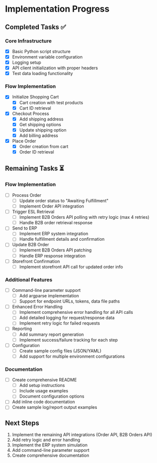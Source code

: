 # Implementation Progress

## Completed Tasks ✅

### Core Infrastructure
- [x] Basic Python script structure
- [x] Environment variable configuration
- [x] Logging setup
- [x] API client initialization with proper headers
- [x] Test data loading functionality

### Flow Implementation
- [x] Initialize Shopping Cart
  - [x] Cart creation with test products
  - [x] Cart ID retrieval
- [x] Checkout Process
  - [x] Add shipping address
  - [x] Get shipping options
  - [x] Update shipping option
  - [x] Add billing address
- [x] Place Order
  - [x] Order creation from cart
  - [x] Order ID retrieval

## Remaining Tasks ⏳

### Flow Implementation
- [ ] Process Order
  - [ ] Update order status to "Awaiting Fulfillment"
  - [ ] Implement Order API integration
- [ ] Trigger ESL Retrieval
  - [ ] Implement B2B Orders API polling with retry logic (max 4 retries)
  - [ ] Handle B2B order retrieval response
- [ ] Send to ERP
  - [ ] Implement ERP system integration
  - [ ] Handle fulfillment details and confirmation
- [ ] Update B2B Order
  - [ ] Implement B2B Orders API patching
  - [ ] Handle ERP response integration
- [ ] Storefront Confirmation
  - [ ] Implement storefront API call for updated order info

### Additional Features
- [ ] Command-line parameter support
  - [ ] Add argparse implementation
  - [ ] Support for endpoint URLs, tokens, data file paths
- [ ] Enhanced Error Handling
  - [ ] Implement comprehensive error handling for all API calls
  - [ ] Add detailed logging for request/response data
  - [ ] Implement retry logic for failed requests
- [ ] Reporting
  - [ ] Add summary report generation
  - [ ] Implement success/failure tracking for each step
- [ ] Configuration
  - [ ] Create sample config files (JSON/YAML)
  - [ ] Add support for multiple environment configurations

### Documentation
- [ ] Create comprehensive README
  - [ ] Add setup instructions
  - [ ] Include usage examples
  - [ ] Document configuration options
- [ ] Add inline code documentation
- [ ] Create sample log/report output examples

## Next Steps
1. Implement the remaining API integrations (Order API, B2B Orders API)
2. Add retry logic and error handling
3. Implement the ERP system simulation
4. Add command-line parameter support
5. Create comprehensive documentation 